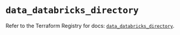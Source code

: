 # `data_databricks_directory`

Refer to the Terraform Registry for docs: [`data_databricks_directory`](https://registry.terraform.io/providers/databricks/databricks/1.37.1/docs/data-sources/directory).
